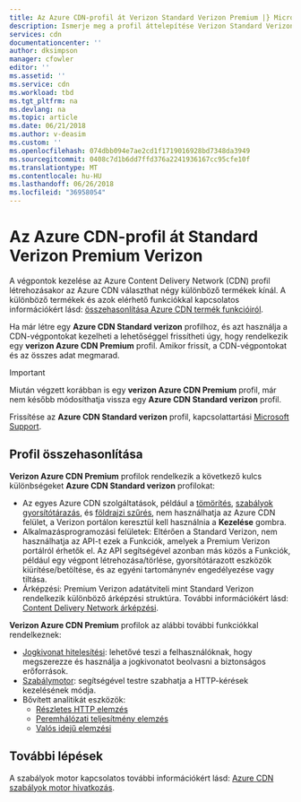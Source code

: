```yaml
---
title: Az Azure CDN-profil át Verizon Standard Verizon Premium |} Microsoft Docs
description: Ismerje meg a profil áttelepítése Verizon Standard Verizon Premium részleteit.
services: cdn
documentationcenter: ''
author: dksimpson
manager: cfowler
editor: ''
ms.assetid: ''
ms.service: cdn
ms.workload: tbd
ms.tgt_pltfrm: na
ms.devlang: na
ms.topic: article
ms.date: 06/21/2018
ms.author: v-deasim
ms.custom: ''
ms.openlocfilehash: 074dbb094e7ae2cd1f1719016928bd7348da3949
ms.sourcegitcommit: 0408c7d1b6dd7ffd376a2241936167cc95cfe10f
ms.translationtype: MT
ms.contentlocale: hu-HU
ms.lasthandoff: 06/26/2018
ms.locfileid: "36958054"
---
```

# <a name="migrate-an-azure-cdn-profile-from-standard-verizon-to-premium-verizon"></a>Az Azure CDN-profil át Standard Verizon Premium Verizon

A végpontok kezelése az Azure Content Delivery Network (CDN) profil létrehozásakor az Azure CDN választhat négy különböző termékek kínál. A különböző termékek és azok elérhető funkciókkal kapcsolatos információkért lásd: [összehasonlítása Azure CDN termék funkcióiról](cdn-features.md).

Ha már létre egy **Azure CDN Standard verizon** profilhoz, és azt használja a CDN-végpontokat kezelheti a lehetőséggel frissítheti úgy, hogy rendelkezik egy **verizon Azure CDN Premium** profil. Amikor frissít, a CDN-végpontokat és az összes adat megmarad. 

> [!IMPORTANT]
> Miután végzett korábban is egy **verizon Azure CDN Premium** profil, már nem később módosíthatja vissza egy **Azure CDN Standard verizon** profil.
> 

Frissítése az **Azure CDN Standard verizon** profil, kapcsolattartási [Microsoft Support](https://azure.microsoft.com/support/options/).

## <a name="profile-comparison"></a>Profil összehasonlítása
**Verizon Azure CDN Premium** profilok rendelkezik a következő kulcs különbségeket **Azure CDN Standard verizon** profilokat:
- Az egyes Azure CDN szolgáltatások, például a [tömörítés](cdn-improve-performance.md), [szabályok gyorsítótárazás](cdn-caching-rules.md), és [földrajzi szűrés](cdn-restrict-access-by-country.md), nem használhatja az Azure CDN felület, a Verizon portálon keresztül kell használnia a **Kezelése** gombra.
- Alkalmazásprogramozási felületek: Eltérően a Standard Verizon, nem használhatja az API-t ezek a Funkciók, amelyek a Premium Verizon portálról érhetők el. Az API segítségével azonban más közös a Funkciók, például egy végpont létrehozása/törlése, gyorsítótárazott eszközök kiürítése/betöltése, és az egyéni tartománynév engedélyezése vagy tiltása.
- Árképzési: Premium Verizon adatátviteli mint Standard Verizon rendelkezik különböző árképzési struktúra. További információkért lásd: [Content Delivery Network árképzési](https://azure.microsoft.com/pricing/details/cdn/).

**Verizon Azure CDN Premium** profilok az alábbi további funkciókkal rendelkeznek:
- [Jogkivonat hitelesítési](cdn-token-auth.md): lehetővé teszi a felhasználóknak, hogy megszerezze és használja a jogkivonatot beolvasni a biztonságos erőforrások.
- [Szabálymotor](cdn-rules-engine.md): segítségével testre szabhatja a HTTP-kérések kezelésének módja.
- Bővített analitikát eszközök:
   - [Részletes HTTP elemzés](cdn-advanced-http-reports.md)
   - [Peremhálózati teljesítmény elemzés](cdn-edge-performance.md)
   - [Valós idejű elemzési](cdn-real-time-alerts.md)


## <a name="next-steps"></a>További lépések
A szabályok motor kapcsolatos további információkért lásd: [Azure CDN szabályok motor hivatkozás](cdn-rules-engine-reference.md).

